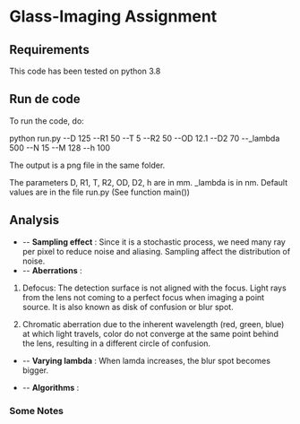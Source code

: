 

# Glass-Imaging Assignment

## Requirements
This code has been tested on python 3.8

## Run de code 
To run the code, do:

python run.py --D 125  --R1 50  --T 5 --R2 50 --OD 12.1   --D2 70  --_lambda 500 --N 15 --M 128 --h 100

The output is a png file in the same folder.

The parameters D, R1, T, R2, OD, D2, h are in mm. _lambda is in nm. Default values are in the file run.py (See function main())

## Analysis

- -- **Sampling effect** : Since it is a stochastic process, we need many ray per pixel to reduce noise and aliasing. Sampling affect the distribution of noise. 
- -- **Aberrations** : 
1. Defocus: The detection surface is not aligned with the focus. Light rays from the lens not coming to a perfect focus when imaging a point source. It is also known as disk of confusion or blur spot.

2. Chromatic aberration due to the inherent wavelength (red, green, blue) at which light travels, color do not converge at the same 
point behind the lens, resulting in a different circle of confusion.

- -- **Varying lambda** : When lamda increases, the blur spot becomes bigger.

- -- **Algorithms** :







### Some Notes

